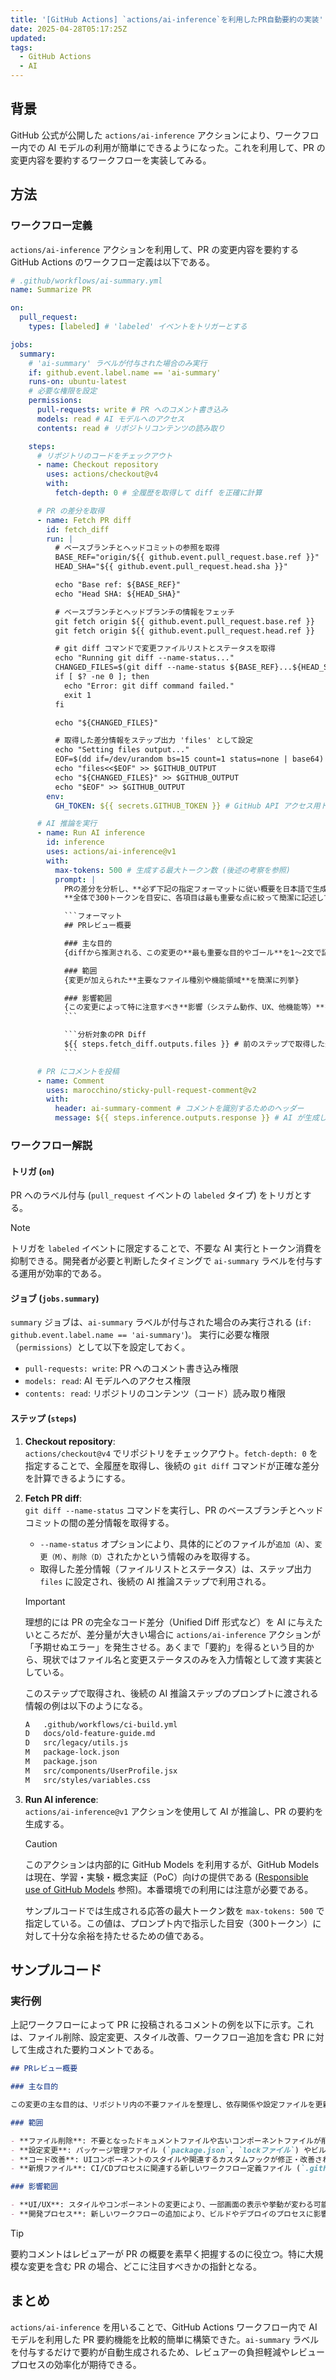 ```yaml
---
title: '[GitHub Actions] `actions/ai-inference`を利用したPR自動要約の実装'
date: 2025-04-28T05:17:25Z
updated:
tags:
  - GitHub Actions
  - AI
---
```


## 背景

GitHub 公式が公開した `actions/ai-inference` アクションにより、ワークフロー内での AI モデルの利用が簡単にできるようになった。これを利用して、PR の変更内容を要約するワークフローを実装してみる。

## 方法

### ワークフロー定義

`actions/ai-inference` アクションを利用して、PR の変更内容を要約する GitHub Actions のワークフロー定義は以下である。

````yaml
# .github/workflows/ai-summary.yml
name: Summarize PR

on:
  pull_request:
    types: [labeled] # 'labeled' イベントをトリガーとする

jobs:
  summary:
    # 'ai-summary' ラベルが付与された場合のみ実行
    if: github.event.label.name == 'ai-summary'
    runs-on: ubuntu-latest
    # 必要な権限を設定
    permissions:
      pull-requests: write # PR へのコメント書き込み
      models: read # AI モデルへのアクセス
      contents: read # リポジトリコンテンツの読み取り

    steps:
      # リポジトリのコードをチェックアウト
      - name: Checkout repository
        uses: actions/checkout@v4
        with:
          fetch-depth: 0 # 全履歴を取得して diff を正確に計算

      # PR の差分を取得
      - name: Fetch PR diff
        id: fetch_diff
        run: |
          # ベースブランチとヘッドコミットの参照を取得
          BASE_REF="origin/${{ github.event.pull_request.base.ref }}"
          HEAD_SHA="${{ github.event.pull_request.head.sha }}"

          echo "Base ref: ${BASE_REF}"
          echo "Head SHA: ${HEAD_SHA}"

          # ベースブランチとヘッドブランチの情報をフェッチ
          git fetch origin ${{ github.event.pull_request.base.ref }}
          git fetch origin ${{ github.event.pull_request.head.ref }}

          # git diff コマンドで変更ファイルリストとステータスを取得
          echo "Running git diff --name-status..."
          CHANGED_FILES=$(git diff --name-status ${BASE_REF}...${HEAD_SHA})
          if [ $? -ne 0 ]; then
            echo "Error: git diff command failed."
            exit 1
          fi

          echo "${CHANGED_FILES}"

          # 取得した差分情報をステップ出力 'files' として設定
          echo "Setting files output..."
          EOF=$(dd if=/dev/urandom bs=15 count=1 status=none | base64)
          echo "files<<$EOF" >> $GITHUB_OUTPUT
          echo "${CHANGED_FILES}" >> $GITHUB_OUTPUT
          echo "$EOF" >> $GITHUB_OUTPUT
        env:
          GH_TOKEN: ${{ secrets.GITHUB_TOKEN }} # GitHub API アクセス用トークン

      # AI 推論を実行
      - name: Run AI inference
        id: inference
        uses: actions/ai-inference@v1
        with:
          max-tokens: 500 # 生成する最大トークン数 (後述の考察を参照)
          prompt: |
            PRの差分を分析し、**必ず下記の指定フォーマットに従い概要を日本語で生成してください。**
            **全体で300トークンを目安に、各項目は最も重要な点に絞って簡潔に記述してください。**

            ```フォーマット
            ## PRレビュー概要

            ### 主な目的
            {diffから推測される、この変更の**最も重要な目的やゴール**を1〜2文で記述}

            ### 範囲
            {変更が加えられた**主要なファイル種別や機能領域**を簡潔に列挙}

            ### 影響範囲
            {この変更によって特に注意すべき**影響（システム動作、UX、他機能等）**を1〜2点で記述}
            ```

            ```分析対象のPR Diff
            ${{ steps.fetch_diff.outputs.files }} # 前のステップで取得した差分情報を埋め込む
            ```

      # PR にコメントを投稿
      - name: Comment
        uses: marocchino/sticky-pull-request-comment@v2
        with:
          header: ai-summary-comment # コメントを識別するためのヘッダー
          message: ${{ steps.inference.outputs.response }} # AI が生成した要約
````

### ワークフロー解説

#### トリガ (`on`)

PR へのラベル付与 (`pull_request` イベントの `labeled` タイプ) をトリガとする。

> [!NOTE]
> トリガを `labeled` イベントに限定することで、不要な AI 実行とトークン消費を抑制できる。開発者が必要と判断したタイミングで `ai-summary` ラベルを付与する運用が効率的である。

#### ジョブ (`jobs.summary`)

`summary` ジョブは、`ai-summary` ラベルが付与された場合のみ実行される (`if: github.event.label.name == 'ai-summary'`)。 実行に必要な権限（`permissions`）として以下を設定しておく。

- `pull-requests: write`: PR へのコメント書き込み権限
- `models: read`: AI モデルへのアクセス権限
- `contents: read`: リポジトリのコンテンツ（コード）読み取り権限

#### ステップ (`steps`)

1.  **Checkout repository**:  
    `actions/checkout@v4` でリポジトリをチェックアウト。`fetch-depth: 0` を指定することで、全履歴を取得し、後続の `git diff` コマンドが正確な差分を計算できるようにする。
2.  **Fetch PR diff**:  
    `git diff --name-status` コマンドを実行し、PR のベースブランチとヘッドコミットの間の差分情報を取得する。

    - `--name-status` オプションにより、具体的にどのファイルが`追加（A）`、`変更（M）`、`削除（D）`されたかという情報のみを取得する。
    - 取得した差分情報（ファイルリストとステータス）は、ステップ出力 `files` に設定され、後続の AI 推論ステップで利用される。

    > [!IMPORTANT]
    > 理想的には PR の完全なコード差分（Unified Diff 形式など）を AI に与えたいところだが、差分量が大きい場合に `actions/ai-inference` アクションが「予期せぬエラー」を発生させる。あくまで「要約」を得るという目的から、現状ではファイル名と変更ステータスのみを入力情報として渡す実装としている。

    このステップで取得され、後続の AI 推論ステップのプロンプトに渡される情報の例は以下のようになる。

    ```sh
    A	.github/workflows/ci-build.yml
    D	docs/old-feature-guide.md
    D	src/legacy/utils.js
    M	package-lock.json
    M	package.json
    M	src/components/UserProfile.jsx
    M	src/styles/variables.css
    ```

3.  **Run AI inference**:  
    `actions/ai-inference@v1` アクションを使用して AI が推論し、PR の要約を生成する。

    > [!CAUTION]
    > このアクションは内部的に GitHub Models を利用するが、GitHub Models は現在、学習・実験・概念実証（PoC）向けの提供である ([Responsible use of GitHub Models](https://docs.github.com/en/github-models/responsible-use-of-github-models) 参照)。本番環境での利用には注意が必要である。

    サンプルコードでは生成される応答の最大トークン数を `max-tokens: 500` で指定している。この値は、プロンプト内で指示した目安（300トークン）に対して十分な余裕を持たせるための値である。

## サンプルコード

### 実行例

上記ワークフローによって PR に投稿されるコメントの例を以下に示す。これは、ファイル削除、設定変更、スタイル改善、ワークフロー追加を含む PR に対して生成された要約コメントである。

```markdown
## PRレビュー概要

### 主な目的

この変更の主な目的は、リポジトリ内の不要ファイルを整理し、依存関係や設定ファイルを更新することで、プロジェクト全体の構成を改善することです。

### 範囲

- **ファイル削除**: 不要となったドキュメントファイルや古いコンポーネントファイルが削除されました。
- **設定変更**: パッケージ管理ファイル (`package.json`, `lockファイル`) やビルド設定が更新されました。
- **コード改善**: UIコンポーネントのスタイルや関連するカスタムフックが修正・改善されました。
- **新規ファイル**: CI/CDプロセスに関連する新しいワークフロー定義ファイル (`.github/workflows/`) が追加されました。

### 影響範囲

- **UI/UX**: スタイルやコンポーネントの変更により、一部画面の表示や挙動が変わる可能性があります。
- **開発プロセス**: 新しいワークフローの追加により、ビルドやデプロイのプロセスに影響が出る可能性があります。
```

> [!TIP]
> 要約コメントはレビュアーが PR の概要を素早く把握するのに役立つ。特に大規模な変更を含む PR の場合、どこに注目すべきかの指針となる。

## まとめ

`actions/ai-inference` を用いることで、GitHub Actions ワークフロー内で AI モデルを利用した PR 要約機能を比較的簡単に構築できた。`ai-summary` ラベルを付与するだけで要約が自動生成されるため、レビュアーの負担軽減やレビュープロセスの効率化が期待できる。
